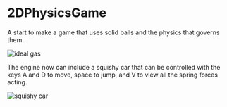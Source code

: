 # 2DPhysicsGame
A start to make a game that uses solid balls and the physics that governs them. 

![ideal gas](https://github.com/PoldeDalmau/2DPhysicsGame/assets/73791685/c98f1992-07ad-4c43-91e6-ee9249ec6270)



The engine now can include a squishy car that can be controlled with the keys A and D to move, space to jump, and V to view all the spring forces acting.


![squishy car](https://github.com/PoldeDalmau/2DPhysicsGame/assets/73791685/3208c108-1925-4078-8fc1-8a0c4673c035)

